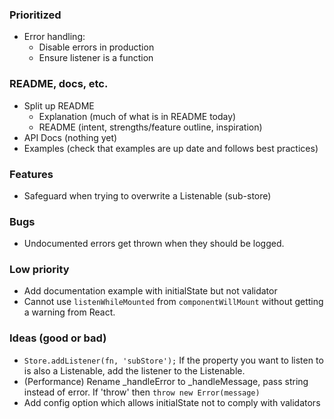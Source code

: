 ### Prioritized

* Error handling:
    * Disable errors in production
    * Ensure listener is a function

<!--+-+-+-+-+-+-+-+-+-+-+-+-+-+-+-+-->

### README, docs, etc.

* Split up README
    - Explanation (much of what is in README today)
    - README (intent, strengths/feature outline, inspiration)
* API Docs (nothing yet)
* Examples (check that examples are up date and follows best practices)

<!--+-+-+-+-+-+-+-+-+-+-+-+-+-+-+-+-->

### Features

* Safeguard when trying to overwrite a Listenable (sub-store)

<!--+-+-+-+-+-+-+-+-+-+-+-+-+-+-+-+-->

### Bugs

* Undocumented errors get thrown when they should be logged.

<!--+-+-+-+-+-+-+-+-+-+-+-+-+-+-+-+-->

### Low priority

* Add documentation example with initialState but not validator
* Cannot use `listenWhileMounted` from `componentWillMount` without getting a warning from React.

<!--+-+-+-+-+-+-+-+-+-+-+-+-+-+-+-+-->

### Ideas (good or bad)

* `Store.addListener(fn, 'subStore');` If the property you want to listen to is also a Listenable, add the listener to the Listenable.
* (Performance) Rename _handleError to _handleMessage, pass string instead of error. If 'throw' then `throw new Error(message)`
* Add config option which allows initialState not to comply with validators
